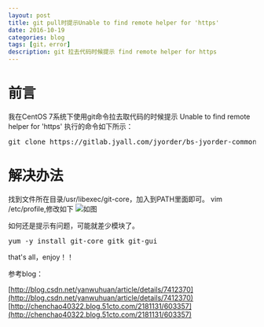 ```yaml
---
layout: post
title: git pull时提示Unable to find remote helper for 'https'
date: 2016-10-19
categories: blog
tags: [git，error]
description: git 拉去代码时候提示 find remote helper for https
---
```


# 前言

我在CentOS 7系统下使用git命令拉去取代码的时候提示
Unable to find remote helper for 'https'
执行的命令如下所示：
<pre>
git clone https://gitlab.jyall.com/jyorder/bs-jyorder-commons.git
</pre>

# 解决办法

找到文件所在目录/usr/libexec/git-core，加入到PATH里面即可。
vim /etc/profile,修改如下
![如图](http://7xwp9m.com1.z0.glb.clouddn.com/path.png)

如何还是提示有问题，可能就差少模块了。
<pre>
yum -y install git-core gitk git-gui 
</pre>

that's all，enjoy！！


参考blog：

[http://blog.csdn.net/yanwuhuan/article/details/7412370](http://blog.csdn.net/yanwuhuan/article/details/7412370)
[http://chenchao40322.blog.51cto.com/2181131/603357](http://chenchao40322.blog.51cto.com/2181131/603357)
